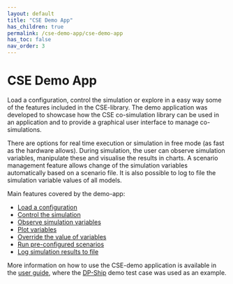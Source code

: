 ```yaml
---
layout: default
title: "CSE Demo App"
has_children: true
permalink: /cse-demo-app/cse-demo-app
has_toc: false
nav_order: 3
---
```


# CSE Demo App

Load a configuration, control the simulation or explore in a easy way some of the features included in the CSE-library. The demo application was developed to showcase how the CSE co-simulation library can be used in an application and to provide a graphical user interface to manage co-simulations. 

There are options for real time execution or simulation in free mode (as fast as the hardware allows). During simulation, the user can observe simulation variables, manipulate these and visualise the results in charts. 
A scenario management feature allows change of the simulation variables automatically based on a scenario file. It is also possible to log to file the simulation variable values of all models.

Main features covered by the demo-app:
- [Load a configuration](./user-guide#load-a-configuration)
- [Control the simulation](./user-guide#simulation-control)
- [Observe simulation variables](./user-guide#observe-models-and-variables)
- [Plot variables](./user-guide#plot-variables)
- [Override the value of variables](./user-guide#override-variable-values)
- [Run pre-configured scenarios](./user-guide#run-scenarios)
- [Log simulation results to file](./user-guide#log-simulation-results)

More information on how to use the CSE-demo application is available in the [user guide](./user-guide), where the [DP-Ship](./DPShip) demo test case was used as an example.